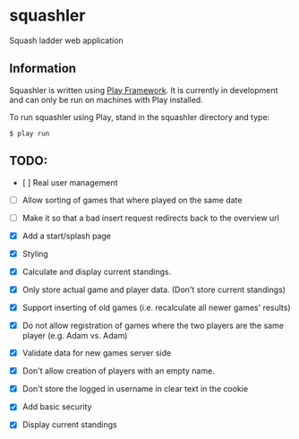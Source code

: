squashler
=========

Squash ladder web application

## Information

Squashler is written using [Play Framework](http://www.playframework.com/). It is currently in development and can only be run on machines with Play installed.

To run squashler using Play, stand in the squashler directory and type:

```
$ play run
```

## TODO:

- [ ] Real user management
- [ ] Allow sorting of games that where played on the same date
- [ ] Make it so that a bad insert request redirects back to the overview url

- [x] Add a start/splash page
- [X] Styling
- [x] Calculate and display current standings.
- [x] Only store actual game and player data. (Don't store current standings)
- [x] Support inserting of old games (i.e. recalculate all newer games' results)
- [x] Do not allow registration of games where the two players are the same player (e.g. Adam vs. Adam)
- [x] Validate data for new games server side
- [x] Don't allow creation of players with an empty name.
- [x] Don't store the logged in username in clear text in the cookie
- [x] Add basic security
- [x] Display current standings

